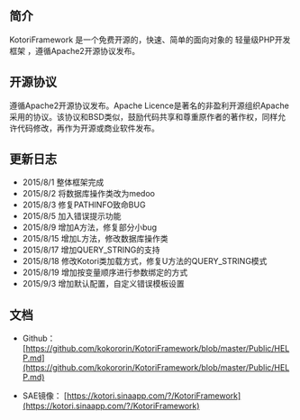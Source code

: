 ## 简介

KotoriFramework 是一个免费开源的，快速、简单的面向对象的 轻量级PHP开发框架 ，遵循Apache2开源协议发布。

## 开源协议

遵循Apache2开源协议发布。Apache Licence是著名的非盈利开源组织Apache采用的协议。该协议和BSD类似，鼓励代码共享和尊重原作者的著作权，同样允许代码修改，再作为开源或商业软件发布。

## 更新日志

* 2015/8/1  整体框架完成
* 2015/8/2  将数据库操作类改为medoo
* 2015/8/3  修复PATHINFO致命BUG
* 2015/8/5  加入错误提示功能
* 2015/8/9  增加A方法，修复部分小bug
* 2015/8/15 增加L方法，修改数据库操作类
* 2015/8/17 增加QUERY_STRING的支持
* 2015/8/18 修改Kotori类加载方式，修复U方法的QUERY_STRING模式
* 2015/8/19 增加按变量顺序进行参数绑定的方式
* 2015/9/3  增加默认配置，自定义错误模板设置

## 文档

* Github： [https://github.com/kokororin/KotoriFramework/blob/master/Public/HELP.md](https://github.com/kokororin/KotoriFramework/blob/master/Public/HELP.md)

* SAE镜像： [https://kotori.sinaapp.com/?/KotoriFramework](https://kotori.sinaapp.com/?/KotoriFramework)
